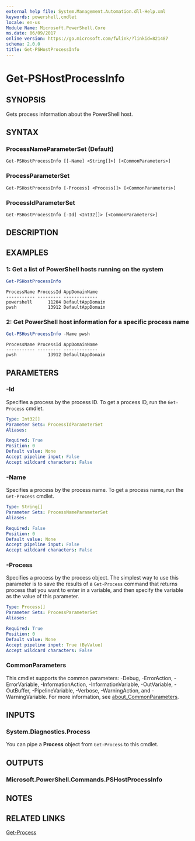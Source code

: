 ```yaml
---
external help file: System.Management.Automation.dll-Help.xml
keywords: powershell,cmdlet
locale: en-us
Module Name: Microsoft.PowerShell.Core
ms.date: 06/09/2017
online version: https://go.microsoft.com/fwlink/?linkid=821487
schema: 2.0.0
title: Get-PSHostProcessInfo
---
```

# Get-PSHostProcessInfo

## SYNOPSIS
Gets process information about the PowerShell host.

## SYNTAX

### ProcessNameParameterSet (Default)

```
Get-PSHostProcessInfo [[-Name] <String[]>] [<CommonParameters>]
```

### ProcessParameterSet

```
Get-PSHostProcessInfo [-Process] <Process[]> [<CommonParameters>]
```

### ProcessIdParameterSet

```
Get-PSHostProcessInfo [-Id] <Int32[]> [<CommonParameters>]
```

## DESCRIPTION

## EXAMPLES

### 1: Get a list of PowerShell hosts running on the system

```powershell
Get-PSHostProcessInfo
```

```Output
ProcessName ProcessId AppDomainName
----------- --------- -------------
powershell      11204 DefaultAppDomain
pwsh            13912 DefaultAppDomain
```

### 2: Get PowerShell host information for a specific process name

```powershell
Get-PSHostProcessInfo -Name pwsh
```

```Output
ProcessName ProcessId AppDomainName
----------- --------- -------------
pwsh            13912 DefaultAppDomain
```

## PARAMETERS

### -Id

Specifies a process by the process ID. To get a process ID, run the `Get-Process` cmdlet.

```yaml
Type: Int32[]
Parameter Sets: ProcessIdParameterSet
Aliases:

Required: True
Position: 0
Default value: None
Accept pipeline input: False
Accept wildcard characters: False
```

### -Name

Specifies a process by the process name. To get a process name, run the `Get-Process` cmdlet.

```yaml
Type: String[]
Parameter Sets: ProcessNameParameterSet
Aliases:

Required: False
Position: 0
Default value: None
Accept pipeline input: False
Accept wildcard characters: False
```

### -Process

Specifies a process by the process object. The simplest way to use this parameter is to save the
results of a `Get-Process` command that returns process that you want to enter in a variable, and
then specify the variable as the value of this parameter.

```yaml
Type: Process[]
Parameter Sets: ProcessParameterSet
Aliases:

Required: True
Position: 0
Default value: None
Accept pipeline input: True (ByValue)
Accept wildcard characters: False
```

### CommonParameters

This cmdlet supports the common parameters: -Debug, -ErrorAction, -ErrorVariable,
-InformationAction, -InformationVariable, -OutVariable, -OutBuffer, -PipelineVariable, -Verbose,
-WarningAction, and -WarningVariable. For more information, see [about_CommonParameters](http://go.microsoft.com/fwlink/?LinkID=113216).

## INPUTS

### System.Diagnostics.Process

You can pipe a **Process** object from `Get-Process` to this cmdlet.

## OUTPUTS

### Microsoft.PowerShell.Commands.PSHostProcessInfo

## NOTES

## RELATED LINKS

[Get-Process](../Microsoft.PowerShell.Management/get-process.md)
